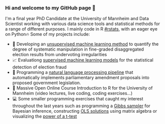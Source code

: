 ### Hi and welcome to my GitHub page 👋

I'm a final year PhD Candidate at the University of Mannheim and Data Scientist working with various data science tools and statistical methods for a range of different purposes. I mainly code in R [#rstats](https://twitter.com/hashtag/rstats?src=hashtag_click), with an eager eye on Python:fire: Some of my projects include:  
- :wrench: Developing an [unsupervised machine learning method](https://github.com/Lion-Be/undervoting_irregularities) to quantify the degree of systematic manipulation in fine-graded disaggregated election results from undervoting irregularities
- :chart_with_upwards_trend: Evaluationg [supervised machine learning models](https://github.com/Lion-Be/Probabilistic-Detection-of-Election-Fraud-Using-Machine-Learning-Algorithms) for the statistical detection of election fraud
- :bookmark_tabs: Programming a [natural language processing pipeline](https://github.com/Lion-Be/C7-Subproject-GER-NED) that automatically implements parliamentary amendment proposals into proposed government legislation. 
- :movie_camera: Massive Open Online Course Introduction to R for the University of Mannheim (video lectures, live coding, coding exercises...)
- :computer: Some smaller programming exercises that caught my interest throughout the last years such as programming a [Gibbs sampler](https://github.com/Lion-Be/gibbs) for Bayesian inference, constructing [OLS solutions](https://github.com/Lion-Be/linreg) using matrix algebra or visualizing the [power of a t-test](https://github.com/Lion-Be/Visualize-the-power-of-a-t-test)

<!--

- Material für R-Kurs
- Fraud-Detection Projects
- Bundestag-Pipeline
- R Package?
- Smaller programming execises (Gibbs sampler, linear regression)


**Lion-Be/Lion-Be** is a ✨ _special_ ✨ repository because its `README.md` (this file) appears on your GitHub profile.

Here are some ideas to get you started:

- 🔭 I’m currently working on ...
- 🌱 I’m currently learning ...
- 👯 I’m looking to collaborate on ...
- 🤔 I’m looking for help with ...
- 💬 Ask me about ...
- 📫 How to reach me: ...
- 😄 Pronouns: ...
- ⚡ Fun fact: ...
-->
